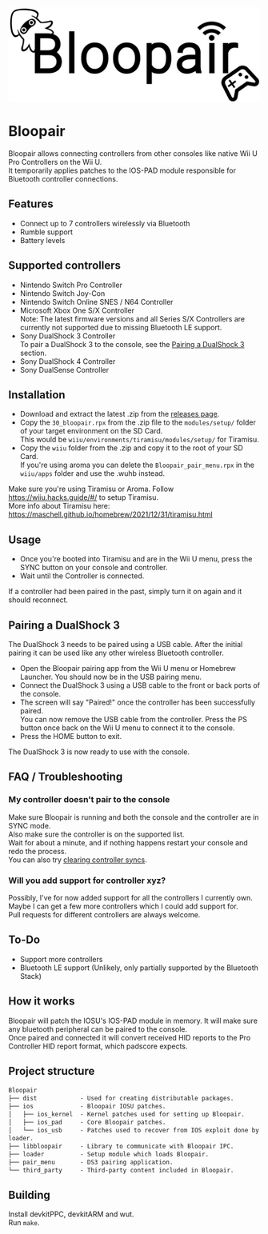 ![Banner](Bloopair.png?raw=true)
# Bloopair
Bloopair allows connecting controllers from other consoles like native Wii U Pro Controllers on the Wii U.  
It temporarily applies patches to the IOS-PAD module responsible for Bluetooth controller connections.

## Features
- Connect up to 7 controllers wirelessly via Bluetooth
- Rumble support
- Battery levels

## Supported controllers
- Nintendo Switch Pro Controller
- Nintendo Switch Joy-Con
- Nintendo Switch Online SNES / N64 Controller
- Microsoft Xbox One S/X Controller  
Note: The latest firmware versions and all Series S/X Controllers are currently not supported due to missing Bluetooth LE support.
- Sony DualShock 3 Controller  
To pair a DualShock 3 to the console, see the [Pairing a DualShock 3](#pairing-a-dualshock-3) section.
- Sony DualShock 4 Controller
- Sony DualSense Controller

## Installation
- Download and extract the latest .zip from the [releases page](https://github.com/GaryOderNichts/Bloopair/releases).
- Copy the `30_bloopair.rpx` from the .zip file to the `modules/setup/` folder of your target environment on the SD Card.  
  This would be `wiiu/environments/tiramisu/modules/setup/` for Tiramisu.
- Copy the `wiiu` folder from the .zip and copy it to the root of your SD Card.  
  If you're using aroma you can delete the `Bloopair_pair_menu.rpx` in the `wiiu/apps` folder and use the .wuhb instead.

Make sure you're using Tiramisu or Aroma. Follow https://wiiu.hacks.guide/#/ to setup Tiramisu.  
More info about Tiramisu here: https://maschell.github.io/homebrew/2021/12/31/tiramisu.html

## Usage
- Once you're booted into Tiramisu and are in the Wii U menu, press the SYNC button on your console and controller.
- Wait until the Controller is connected.

If a controller had been paired in the past, simply turn it on again and it should reconnect.

## Pairing a DualShock 3
The DualShock 3 needs to be paired using a USB cable. After the initial pairing it can be used like any other wireless Bluetooth controller.  
- Open the Bloopair pairing app from the Wii U menu or Homebrew Launcher. You should now be in the USB pairing menu.
- Connect the DualShock 3 using a USB cable to the front or back ports of the console.
- The screen will say "Paired!" once the controller has been successfully paired.  
You can now remove the USB cable from the controller. Press the PS button once back on the Wii U menu to connect it to the console.
- Press the HOME button to exit.

The DualShock 3 is now ready to use with the console.

## FAQ / Troubleshooting

### My controller doesn't pair to the console
Make sure Bloopair is running and both the console and the controller are in SYNC mode.  
Also make sure the controller is on the supported list.  
Wait for about a minute, and if nothing happens restart your console and redo the process.  
You can also try [clearing controller syncs](https://en-americas-support.nintendo.com/app/answers/detail/a_id/1705/~/how-to-clear-all-syncs).

### Will you add support for controller xyz?
Possibly, I've for now added support for all the controllers I currently own. Maybe I can get a few more controllers which I could add support for.  
Pull requests for different controllers are always welcome.

## To-Do
- Support more controllers
- Bluetooth LE support (Unlikely, only partially supported by the Bluetooth Stack)

## How it works
Bloopair will patch the IOSU's IOS-PAD module in memory. It will make sure any bluetooth peripheral can be paired to the console.  
Once paired and connected it will convert received HID reports to the Pro Controller HID report format, which padscore expects.

## Project structure
```
Bloopair
├── dist            - Used for creating distributable packages.
├── ios             - Bloopair IOSU patches.
│   ├── ios_kernel  - Kernel patches used for setting up Bloopair.
│   ├── ios_pad     - Core Bloopair patches.
│   └── ios_usb     - Patches used to recover from IOS exploit done by loader.
├── libbloopair     - Library to communicate with Bloopair IPC.
├── loader          - Setup module which loads Bloopair.
├── pair_menu       - DS3 pairing application.
└── third_party     - Third-party content included in Bloopair.
```

## Building
Install devkitPPC, devkitARM and wut.  
Run `make`.
